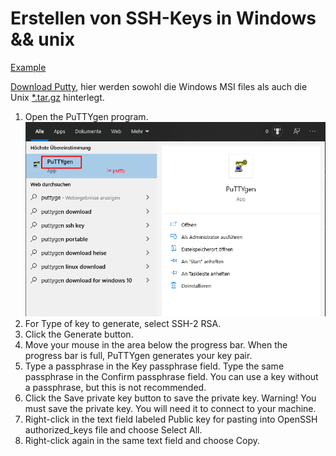 # Erstellen von SSH-Keys in Windows && unix

[Example](https://docs.joyent.com/public-cloud/getting-started/ssh-keys/generating-an-ssh-key-manually/manually-generating-your-ssh-key-in-windows)


[Download Putty](https://www.chiark.greenend.org.uk/~sgtatham/putty/latest.html), hier werden sowohl die Windows MSI files als auch die Unix [*.tar.gz]() hinterlegt.

1. Open the PuTTYgen program.
![](imgs/2020-06-24-10-30-59.png)
3. For Type of key to generate, select SSH-2 RSA.
4. Click the Generate button.
5. Move your mouse in the area below the progress bar. When the progress bar is full, PuTTYgen generates your key pair.
6. Type a passphrase in the Key passphrase field. Type the same passphrase in the Confirm passphrase field. You can use a key without a passphrase, but this is not recommended.
7. Click the Save private key button to save the private key. Warning! You must save the private key. You will need it to connect to your machine.
8. Right-click in the text field labeled Public key for pasting into OpenSSH authorized_keys file and choose Select All.
9. Right-click again in the same text field and choose Copy.